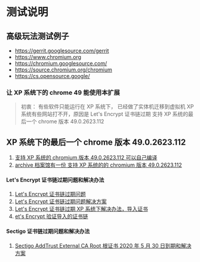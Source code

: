 # 测试说明

## 高级玩法测试例子

- https://gerrit.googlesource.com/gerrit
- https://www.chromium.org
- https://chromium.googlesource.com/
- https://source.chromium.org/chromium
- https://cs.opensource.google/

### 让 XP 系统下的 chrome 49 能使用本扩展

> 初衷： 有些软件只能运行在 XP 系统下， 已经做了实体机迁移到虚拟机
> XP 系统有些网站打不开，原因是 Let's Encrypt 证书链过期
> 支持 XP 系统的最后一个 chrome 版本 49.0.2623.112

## XP 系统下的最后一个 chrome 版本 49.0.2623.112

1. [支持 XP 系统的 chromium 版本 49.0.2623.112 可以自己编译](https://chromium.googlesource.com/chromium/src/+/49.0.2623.112)
1. [archive 档案馆有一份 支持 XP 系统的的 chromium 版本 49.0.2623.112 ](https://archive.org/download/49.0.2623.112ChromeInstaller)

#### Let's Encrypt 证书链过期问题和解决办法

1. [Let's Encrypt 证书链过期问题](https://letsencrypt.org/zh-cn/docs/dst-root-ca-x3-expiration-september-2021/)
1. [Let's Encrypt 证书链过期问题解决方案](https://docs.certifytheweb.com/docs/kb/kb-202109-letsencrypt/)
1. [Let's Encrypt 证书链过期 XP 系统下解决办法，导入证书](http://x1.i.lencr.org/)
1. [et's Encrypt 验证导入的证书链](https://valid-isrgrootx1.letsencrypt.org/)

#### Sectigo 证书链过期问题和解决办法

1. [Sectigo AddTrust External CA Root 根证书 2020 年 5 月 30 日到期和解决方案](https://billing.yahuhost.com/announcements/196/Sectigo-AddTrust-External-CA-Root-%E6%A0%B9%E8%AF%81%E4%B9%A62020%E5%B9%B45%E6%9C%8830%E6%97%A5%E5%88%B0%E6%9C%9F.html)
